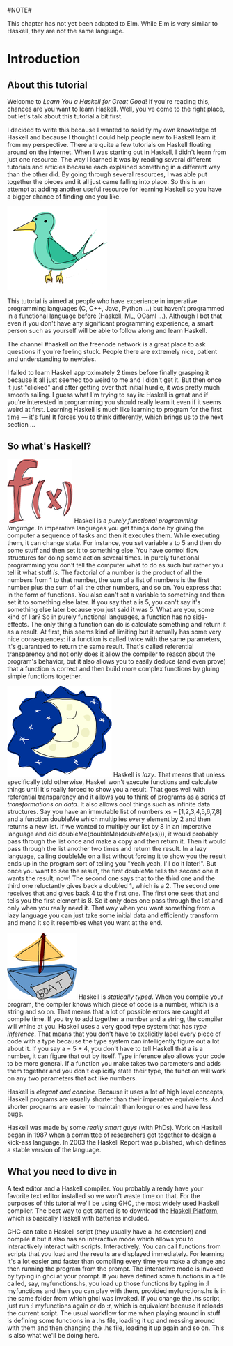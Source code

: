 #NOTE#

This chapter has not yet been adapted to Elm. While Elm is very similar to Haskell,
they are not the same language.

Introduction
============

About this tutorial
-------------------

Welcome to *Learn You a Haskell for Great Good*! If you're reading this,
chances are you want to learn Haskell. Well, you've come to the right
place, but let's talk about this tutorial a bit first.

I decided to write this because I wanted to solidify my own knowledge of
Haskell and because I thought I could help people new to Haskell learn
it from my perspective. There are quite a few tutorials on Haskell
floating around on the internet. When I was starting out in Haskell, I
didn't learn from just one resource. The way I learned it was by reading
several different tutorials and articles because each explained
something in a different way than the other did. By going through
several resources, I was able put together the pieces and it all just
came falling into place. So this is an attempt at adding another useful
resource for learning Haskell so you have a bigger chance of finding one
you like.

![bird](img/bird.png)

This tutorial is aimed at people who have experience in imperative
programming languages (C, C++, Java, Python …) but haven't programmed in
a functional language before (Haskell, ML, OCaml …). Although I bet that
even if you don't have any significant programming experience, a smart
person such as yourself will be able to follow along and learn Haskell.

The channel \#haskell on the freenode network is a great place to ask
questions if you're feeling stuck. People there are extremely nice,
patient and understanding to newbies.

I failed to learn Haskell approximately 2 times before finally grasping
it because it all just seemed too weird to me and I didn't get it. But
then once it just "clicked" and after getting over that initial hurdle,
it was pretty much smooth sailing. I guess what I'm trying to say is:
Haskell is great and if you're interested in programming you should
really learn it even if it seems weird at first. Learning Haskell is
much like learning to program for the first time — it's fun! It forces
you to think differently, which brings us to the next section …

So what's Haskell?
------------------

![fx](img/fx.png) Haskell is a *purely
functional programming language*. In imperative languages you get things
done by giving the computer a sequence of tasks and then it executes
them. While executing them, it can change state. For instance, you set
variable a to 5 and then do some stuff and then set it to something
else. You have control flow structures for doing some action several
times. In purely functional programming you don't tell the computer what
to do as such but rather you tell it what stuff *is*. The factorial of a
number is the product of all the numbers from 1 to that number, the sum
of a list of numbers is the first number plus the sum of all the other
numbers, and so on. You express that in the form of functions. You also
can't set a variable to something and then set it to something else
later. If you say that a is 5, you can't say it's something else later
because you just said it was 5. What are you, some kind of liar? So in
purely functional languages, a function has no side-effects. The only
thing a function can do is calculate something and return it as a
result. At first, this seems kind of limiting but it actually has some
very nice consequences: if a function is called twice with the same
parameters, it's guaranteed to return the same result. That's called
referential transparency and not only does it allow the compiler to
reason about the program's behavior, but it also allows you to easily
deduce (and even prove) that a function is correct and then build more
complex functions by gluing simple functions together.

![lazy](img/lazy.png) Haskell is *lazy*. That
means that unless specifically told otherwise, Haskell won't execute
functions and calculate things until it's really forced to show you a
result. That goes well with referential transparency and it allows you
to think of programs as a series of *transformations on data*. It also
allows cool things such as infinite data structures. Say you have an
immutable list of numbers xs = [1,2,3,4,5,6,7,8] and a function doubleMe
which multiplies every element by 2 and then returns a new list. If we
wanted to multiply our list by 8 in an imperative language and did
doubleMe(doubleMe(doubleMe(xs))), it would probably pass through the
list once and make a copy and then return it. Then it would pass through
the list another two times and return the result. In a lazy language,
calling doubleMe on a list without forcing it to show you the result
ends up in the program sort of telling you "Yeah yeah, I'll do it
later!". But once you want to see the result, the first doubleMe tells
the second one it wants the result, now! The second one says that to the
third one and the third one reluctantly gives back a doubled 1, which is
a 2. The second one receives that and gives back 4 to the first one. The
first one sees that and tells you the first element is 8. So it only
does one pass through the list and only when you really need it. That
way when you want something from a lazy language you can just take some
initial data and efficiently transform and mend it so it resembles what
you want at the end.

![boat](img/boat.png) Haskell is *statically
typed*. When you compile your program, the compiler knows which piece of
code is a number, which is a string and so on. That means that a lot of
possible errors are caught at compile time. If you try to add together a
number and a string, the compiler will whine at you. Haskell uses a very
good type system that has *type inference*. That means that you don't
have to explicitly label every piece of code with a type because the
type system can intelligently figure out a lot about it. If you say a =
5 + 4, you don't have to tell Haskell that a is a number, it can figure
that out by itself. Type inference also allows your code to be more
general. If a function you make takes two parameters and adds them
together and you don't explicitly state their type, the function will
work on any two parameters that act like numbers.

Haskell is *elegant and concise*. Because it uses a lot of high level
concepts, Haskell programs are usually shorter than their imperative
equivalents. And shorter programs are easier to maintain than longer
ones and have less bugs.

Haskell was made by some *really smart guys* (with PhDs). Work on
Haskell began in 1987 when a committee of researchers got together to
design a kick-ass language. In 2003 the Haskell Report was published,
which defines a stable version of the language.

What you need to dive in
------------------------

A text editor and a Haskell compiler. You probably already have your
favorite text editor installed so we won't waste time on that. For the
purposes of this tutorial we'll be using GHC, the most widely used
Haskell compiler. The best way to get started is to download the
[Haskell Platform](http://hackage.haskell.org/platform/), which is
basically Haskell with batteries included.

GHC can take a Haskell script (they usually have a .hs extension) and
compile it but it also has an interactive mode which allows you to
interactively interact with scripts. Interactively. You can call
functions from scripts that you load and the results are displayed
immediately. For learning it's a lot easier and faster than compiling
every time you make a change and then running the program from the
prompt. The interactive mode is invoked by typing in ghci at your
prompt. If you have defined some functions in a file called, say,
myfunctions.hs, you load up those functions by typing in :l myfunctions
and then you can play with them, provided myfunctions.hs is in the same
folder from which ghci was invoked. If you change the .hs script, just
run :l myfunctions again or do :r, which is equivalent because it
reloads the current script. The usual workflow for me when playing
around in stuff is defining some functions in a .hs file, loading it up
and messing around with them and then changing the .hs file, loading it
up again and so on. This is also what we'll be doing here.
